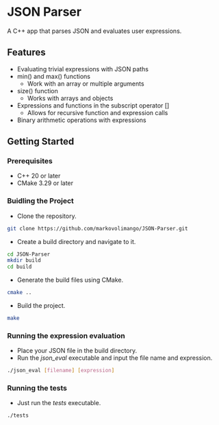 # JSON Parser

A C++ app that parses JSON and evaluates user expressions.

## Features

- Evaluating trivial expressions with JSON paths
- min() and max() functions
    - Work with an array or multiple arguments
- size() function
    - Works with arrays and objects
- Expressions and functions in the subscript operator []
    - Allows for recursive function and expression calls
- Binary arithmetic operations with expressions

## Getting Started

### Prerequisites
- C++ 20 or later
- CMake 3.29 or later

### Buidling the Project
- Clone the repository.
```bash
git clone https://github.com/markovolimango/JSON-Parser.git
```
- Create a build directory and navigate to it.
```bash
cd JSON-Parser
mkdir build
cd build
```
- Generate the build files using CMake.
```bash
cmake ..
```
- Build the project.
```bash
make
```

### Running the expression evaluation
- Place your JSON file in the build directory.
- Run the *json_eval* executable and input the file name and expression.
```bash
./json_eval [filename] [expression]
```

### Running the tests
- Just run the *tests* executable.
```bash
./tests
```
